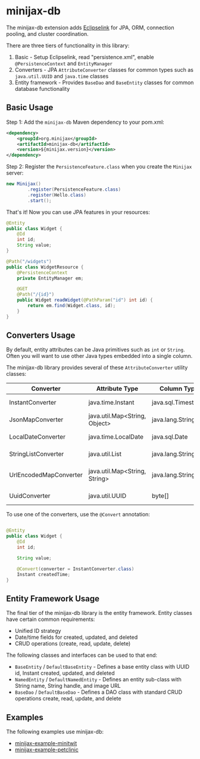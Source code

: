 minijax-db
==========

The minijax-db extension adds [Eclipselink](http://www.eclipse.org/eclipselink/) for JPA, ORM, connection pooling, and cluster coordination.

There are three tiers of functionality in this library:
1. Basic - Setup Eclipselink, read "persistence.xml", enable `@PersistenceContext` and `EntityManager`
2. Converters - JPA `AttributeConverter` classes for common types such as `java.util.UUID` and `java.time` classes
3. Entity framework - Provides `BaseDao` and `BaseEntity` classes for common database functionality

Basic Usage
-----------

Step 1: Add the `minijax-db` Maven dependency to your pom.xml:

```xml
<dependency>
    <groupId>org.minijax</groupId>
    <artifactId>minijax-db</artifactId>
    <version>${minijax.version}</version>
</dependency>
```

Step 2: Register the `PersistenceFeature.class` when you create the `Minijax` server:

```java
new Minijax()
        .register(PersistenceFeature.class)
        .register(Hello.class)
        .start();
```

That's it!  Now you can use JPA features in your resources:

```java
@Entity
public class Widget {
    @Id
    int id;
    String value;
}

@Path("/widgets")
public class WidgetResource {
    @PersistenceContext
    private EntityManager em;

    @GET
    @Path("/{id}")
    public Widget readWidget(@PathParam("id") int id) {
        return em.find(Widget.class, id);
    }
}
```

Converters Usage
----------------

By default, entity attributes can be Java primitives such as `int` or `String`.  Often you will want to use other Java types embedded into a single column.

The minijax-db library provides several of these `AttributeConverter` utility classes:

| Converter               | Attribute Type                 | Column Type         | Strategy               |
| ----------------------- | ------------------------------ | ------------------- | ---------------------- |
| InstantConverter        | java.time.Instant              | java.sql.Timestamp  | Direct conversion      |
| JsonMapConverter        | java.util.Map<String, Object>  | java.lang.String    | JSON encoding          |
| LocalDateConverter      | java.time.LocalDate            | java.sql.Date       | Direct conversion      |
| StringListConverter     | java.util.List<String>         | java.lang.String    | Comma delimited        |
| UrlEncodedMapConverter  | java.util.Map<String, String>  | java.lang.String    | URL encoded key value  |
| UuidConverter           | java.util.UUID                 | byte[]              | Direct conversion      |

To use one of the converters, use the `@Convert` annotation: 

```java

@Entity
public class Widget {
    @Id
    int id;

    String value;

    @Convert(converter = InstantConverter.class)
    Instant createdTime;   
}
```

Entity Framework Usage
----------------------

The final tier of the minijax-db library is the entity framework.  Entity classes have certain common requirements:
* Unified ID strategy
* Date/time fields for created, updated, and deleted
* CRUD operations (create, read, update, delete)

The following classes and interfaces can be used to that end:
* `BaseEntity` / `DefaultBaseEntity` - Defines a base entity class with UUID id, Instant created, updated, and deleted
* `NamedEntity` / `DefaultNamedEntity` - Defines an entity sub-class with String name, String handle, and image URL
* `BaseDao` / `DefaultBaseDao` - Defines a DAO class with standard CRUD operations create, read, update, and delete

Examples
--------

The following examples use minijax-db:
* [minijax-example-minitwit](https://github.com/minijax/minijax/blob/master/minijax-examples/minijax-example-minitwit)
* [minijax-example-petclinic](https://github.com/minijax/minijax/blob/master/minijax-examples/minijax-example-petclinic)


